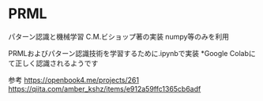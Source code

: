 # PRML
パターン認識と機械学習 C.M.ビショップ著の実装 numpy等のみを利用

PRMLおよびパターン認識技術を学習するために.ipynbで実装
*Google Colabにて正しく認識されるようです

参考
https://openbook4.me/projects/261
https://qiita.com/amber_kshz/items/e912a59ffc1365cb6adf
